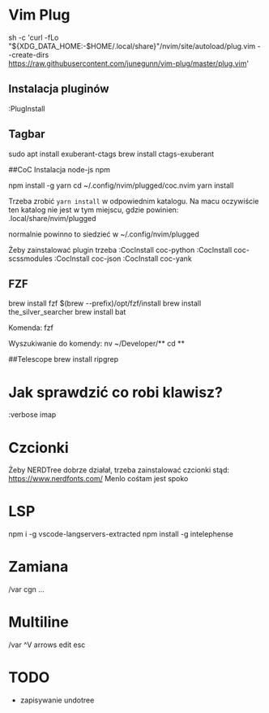 # Vim Plug
sh -c 'curl -fLo "${XDG_DATA_HOME:-$HOME/.local/share}"/nvim/site/autoload/plug.vim --create-dirs \
       https://raw.githubusercontent.com/junegunn/vim-plug/master/plug.vim'


## Instalacja pluginów
:PlugInstall

## Tagbar
sudo apt install exuberant-ctags
brew install ctags-exuberant

##CoC
Instalacja node-js npm

npm install -g yarn
cd ~/.config/nvim/plugged/coc.nvim
yarn install

Trzeba zrobić `yarn install` w odpowiednim katalogu.
Na macu oczywiście ten katalog nie jest w tym miejscu, gdzie powinien:
.local/share/nvim/plugged

normalnie powinno to siedzieć w 
~/.config/nvim/plugged

Żeby zainstalować plugin trzeba
:CocInstall coc-python
:CocInstall coc-scssmodules
:CocInstall coc-json
:CocInstall coc-yank

## FZF
brew install fzf
$(brew --prefix)/opt/fzf/install
brew install the_silver_searcher
brew install bat

Komenda: fzf

Wyszukiwanie do komendy:
nv ~/Developer/**<Tab>
cd **<Tab> 

##Telescope
brew install ripgrep

# Jak sprawdzić co robi klawisz?
:verbose imap <Tab>

# Czcionki
Żeby NERDTree dobrze działał, trzeba zainstalować czcionki stąd:
https://www.nerdfonts.com/
Menlo cośtam jest spoko

# LSP
npm i -g vscode-langservers-extracted
npm install -g intelephense
# Zamiana
/var
cgn
...

# Multiline
/var
^V
arrows
edit
esc

# TODO
 - zapisywanie undotree
